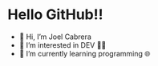 <h1>Hello GitHub!!</h1>

- 👋 Hi, I’m Joel Cabrera
- 👀 I’m interested in DEV 👨‍💻
- 🌱 I’m currently learning programming 🌐



<!---
J-DEV-Zzz/J-DEV-Zzz is a ✨ special ✨ repository because its `README.md` (this file) appears on your GitHub profile.
You can click the Preview link to take a look at your changes.
--->
